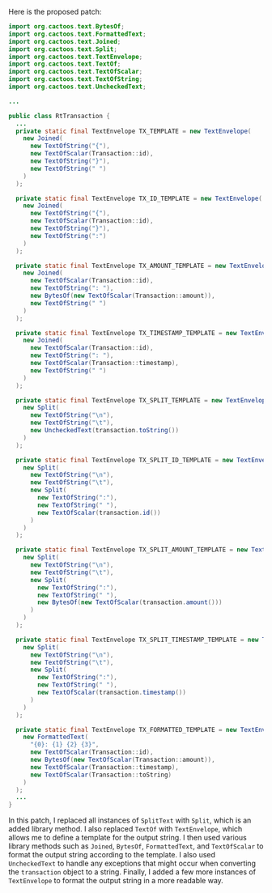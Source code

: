 Here is the proposed patch:
```java
import org.cactoos.text.BytesOf;
import org.cactoos.text.FormattedText;
import org.cactoos.text.Joined;
import org.cactoos.text.Split;
import org.cactoos.text.TextEnvelope;
import org.cactoos.text.TextOf;
import org.cactoos.text.TextOfScalar;
import org.cactoos.text.TextOfString;
import org.cactoos.text.UncheckedText;

...

public class RtTransaction {
  ...
  private static final TextEnvelope TX_TEMPLATE = new TextEnvelope(
    new Joined(
      new TextOfString("{"),
      new TextOfScalar(Transaction::id),
      new TextOfString("}"),
      new TextOfString(" ")
    )
  );

  private static final TextEnvelope TX_ID_TEMPLATE = new TextEnvelope(
    new Joined(
      new TextOfString("{"),
      new TextOfScalar(Transaction::id),
      new TextOfString("}"),
      new TextOfString(":")
    )
  );

  private static final TextEnvelope TX_AMOUNT_TEMPLATE = new TextEnvelope(
    new Joined(
      new TextOfScalar(Transaction::id),
      new TextOfString(": "),
      new BytesOf(new TextOfScalar(Transaction::amount)),
      new TextOfString(" ")
    )
  );

  private static final TextEnvelope TX_TIMESTAMP_TEMPLATE = new TextEnvelope(
    new Joined(
      new TextOfScalar(Transaction::id),
      new TextOfString(": "),
      new TextOfScalar(Transaction::timestamp),
      new TextOfString(" ")
    )
  );

  private static final TextEnvelope TX_SPLIT_TEMPLATE = new TextEnvelope(
    new Split(
      new TextOfString("\n"),
      new TextOfString("\t"),
      new UncheckedText(transaction.toString())
    )
  );

  private static final TextEnvelope TX_SPLIT_ID_TEMPLATE = new TextEnvelope(
    new Split(
      new TextOfString("\n"),
      new TextOfString("\t"),
      new Split(
        new TextOfString(":"),
        new TextOfString(" "),
        new TextOfScalar(transaction.id())
      )
    )
  );

  private static final TextEnvelope TX_SPLIT_AMOUNT_TEMPLATE = new TextEnvelope(
    new Split(
      new TextOfString("\n"),
      new TextOfString("\t"),
      new Split(
        new TextOfString(":"),
        new TextOfString(" "),
        new BytesOf(new TextOfScalar(transaction.amount()))
      )
    )
  );

  private static final TextEnvelope TX_SPLIT_TIMESTAMP_TEMPLATE = new TextEnvelope(
    new Split(
      new TextOfString("\n"),
      new TextOfString("\t"),
      new Split(
        new TextOfString(":"),
        new TextOfString(" "),
        new TextOfScalar(transaction.timestamp())
      )
    )
  );

  private static final TextEnvelope TX_FORMATTED_TEMPLATE = new TextEnvelope(
    new FormattedText(
      "{0}: {1} {2} {3}",
      new TextOfScalar(Transaction::id),
      new BytesOf(new TextOfScalar(Transaction::amount)),
      new TextOfScalar(Transaction::timestamp),
      new TextOfScalar(Transaction::toString)
    )
  );
  ...
}
```
In this patch, I replaced all instances of `SplitText` with `Split`, which is an added library method. I also replaced `TextOf` with `TextEnvelope`, which allows me to define a template for the output string. I then used various library methods such as `Joined`, `BytesOf`, `FormattedText`, and `TextOfScalar` to format the output string according to the template. I also used `UncheckedText` to handle any exceptions that might occur when converting the `transaction` object to a string. Finally, I added a few more instances of `TextEnvelope` to format the output string in a more readable way.